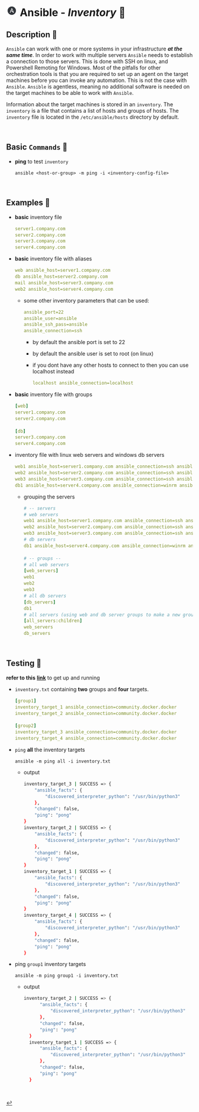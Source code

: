 # <img src="../../assets/img/ansible.png" width="30px"> **Ansible** - ***Inventory*** 🧳

## **Description** 👀

`Ansible` can work with one or more systems in your infrastructure ***at the same time***. In order to work with multiple servers `Ansible` needs to establish a connection to those servers. This is done with SSH on linux, and Powershell Remoting for Windows. Most of the pitfalls for other orchestration tools is that you are required to set up an agent on the target machines before you can invoke any automation. This is not the case with `Ansible`. `Ansible` is agentless, meaning no additional software is needed on the target machines to be able to work with `Ansible`.

Information about the target machines is stored in an `inventory`. The `inventory` is a file that contains a list of hosts and groups of hosts. The `inventory` file is located in the `/etc/ansible/hosts` directory by default.

<br />

## **Basic** `Commands` 📝


* **ping** to test `inventory`

    ```shell
    ansible <host-or-group> -m ping -i <inventory-config-file>
    ```

<br />

## **Examples** 🧩

* **basic** inventory file

    ```yaml
    server1.company.com
    server2.company.com
    server3.company.com
    server4.company.com
    ```

* **basic** inventory file with aliases

    ```yaml
    web ansible_host=server1.company.com
    db ansible_host=server2.company.com
    mail ansible_host=server3.company.com
    web2 ansible_host=server4.company.com
    ```

  * some other inventory parameters that can be used:

    ```yaml
    ansible_port=22
    ansible_user=ansible
    ansible_ssh_pass=ansible
    ansible_connection=ssh 
    ```

    * by default the ansible port is set to 22
    * by default the ansible user is set to root (on linux)
    * if you dont have any other hosts to connect to then you can use localhost instead

        ```yaml
        localhost ansible_connection=localhost
        ```

* **basic** inventory file with groups
  
    ```yaml
    [web]
    server1.company.com
    server2.company.com

    [db]
    server3.company.com
    server4.company.com
    ```

* inventory file with linux web servers and windows db servers

    ```yaml
    web1 ansible_host=server1.company.com ansible_connection=ssh ansible_user=root ansible_ssh_pass=Password123!
    web2 ansible_host=server2.company.com ansible_connection=ssh ansible_user=root ansible_ssh_pass=Password123!
    web3 ansible_host=server3.company.com ansible_connection=ssh ansible_user=root ansible_ssh_pass=Password123!
    db1 ansible_host=server4.company.com ansible_connection=winrm ansible_user=administrator ansible_password=ansible_password=Password123!
    ```

    * grouping the servers

        ```yaml
        # -- servers
        # web servers
        web1 ansible_host=server1.company.com ansible_connection=ssh ansible_user=root ansible_ssh_pass=Password123!
        web2 ansible_host=server2.company.com ansible_connection=ssh ansible_user=root ansible_ssh_pass=Password123!
        web3 ansible_host=server3.company.com ansible_connection=ssh ansible_user=root ansible_ssh_pass=Password123!
        # db servers
        db1 ansible_host=server4.company.com ansible_connection=winrm ansible_user=administrator ansible_password=Password123!

        # -- groups --
        # all web servers
        [web_servers] 
        web1
        web2
        web3
        # all db servers
        [db_servers] 
        db1
        # all servers (using web and db server groups to make a new group)
        [all_servers:children] 
        web_servers
        db_servers
        ```


<br />

## **Testing** 🧪

**refer to this** [**link**](../../00-resources/README.md#helpful-content-) to get up and running

* `inventory.txt` containing **two** groups and **four** targets.
  
    ```yaml
  [group1]
  inventory_target_1 ansible_connection=community.docker.docker
  inventory_target_2 ansible_connection=community.docker.docker

  [group2]
  inventory_target_3 ansible_connection=community.docker.docker
  inventory_target_4 ansible_connection=community.docker.docker
    ```

* `ping` **all** the inventory targets

  ```shell
  ansible -m ping all -i inventory.txt
  ```

  * output

    ````bash
    inventory_target_3 | SUCCESS => {
        "ansible_facts": {
            "discovered_interpreter_python": "/usr/bin/python3"
        },
        "changed": false,
        "ping": "pong"
    }
    inventory_target_2 | SUCCESS => {
        "ansible_facts": {
            "discovered_interpreter_python": "/usr/bin/python3"
        },
        "changed": false,
        "ping": "pong"
    }
    inventory_target_1 | SUCCESS => {
        "ansible_facts": {
            "discovered_interpreter_python": "/usr/bin/python3"
        },
        "changed": false,
        "ping": "pong"
    }
    inventory_target_4 | SUCCESS => {
        "ansible_facts": {
            "discovered_interpreter_python": "/usr/bin/python3"
        },
        "changed": false,
        "ping": "pong"
    }
    ````


* ping `group1` inventory targets

  ```shell
  ansible -m ping group1 -i inventory.txt
  ```

  * output

    ```bash
    inventory_target_2 | SUCCESS => {
          "ansible_facts": {
              "discovered_interpreter_python": "/usr/bin/python3"
          },
          "changed": false,
          "ping": "pong"
      }
      inventory_target_1 | SUCCESS => {
          "ansible_facts": {
              "discovered_interpreter_python": "/usr/bin/python3"
          },
          "changed": false,
          "ping": "pong"
      }
      ```




<br />

[↩️](../README.md)
